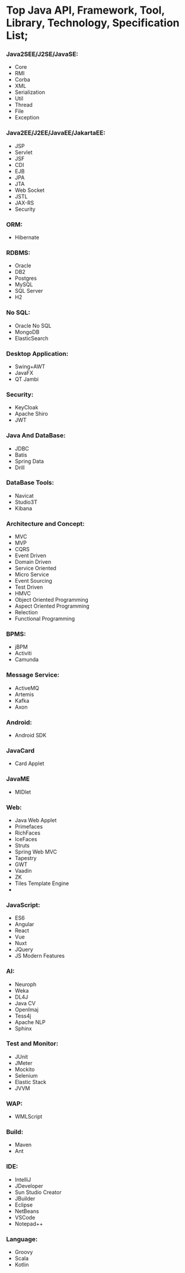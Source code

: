 # Top Java API, Framework, Tool, Library, Technology, Specification List;

### Java2SEE/J2SE/JavaSE:
- Core
- RMI
- Corba
- XML
- Serialization
- Util
- Thread
- File
- Exception

### Java2EE/J2EE/JavaEE/JakartaEE:
- JSP
- Servlet
- JSF
- CDI
- EJB
- JPA
- JTA
- Web Socket
- JSTL
- JAX-RS
- Security

### ORM:
- Hibernate

### RDBMS:
- Oracle
- DB2
- Postgres
- MySQL 
- SQL Server
- H2

### No SQL:
- Oracle No SQL
- MongoDB
- ElasticSearch

### Desktop Application:
- Swing+AWT
- JavaFX
- QT Jambi

### Security:
- KeyCloak
- Apache Shiro
- JWT

### Java And DataBase:
- JDBC
- Batis
- Spring Data
- Drill

### DataBase Tools:
- Navicat
- Studio3T
- Kibana

### Architecture and Concept:
- MVC
- MVP
- CQRS
- Event Driven
- Domain Driven
- Service Oriented
- Micro Service
- Event Sourcing
- Test Driven
- HMVC
- Object Oriented Programming
- Aspect Oriented Programming
- Relection
- Functional Programming

### BPMS:
- jBPM
- Activiti
- Camunda

### Message Service:
- ActiveMQ
- Artemis
- Kafka
- Axon

### Android:
- Android SDK

### JavaCard
- Card Applet

### JavaME
- MIDlet

### Web:
- Java Web Applet
- Primefaces
- RichFaces
- IceFaces
- Struts
- Spring Web MVC
- Tapestry
- GWT
- Vaadin
- ZK
- Tiles Template Engine
- 

### JavaScript:
- ES6
- Angular
- React
- Vue
- Nuxt
- JQuery
- JS Modern Features

### AI:
- Neuroph
- Weka
- DL4J
- Java CV
- OpenImaj
- Tess4j
- Apache NLP
- Sphinx

### Test and Monitor:
- JUnit
- JMeter
- Mockito
- Selenium
- Elastic Stack
- JVVM

### WAP:
- WMLScript

### Build:
- Maven
- Ant

### IDE:
- IntelliJ
- JDeveloper
- Sun Studio Creator
- JBuilder
- Eclipse
- NetBeans
- VSCode
- Notepad++

### Language:
- Groovy
- Scala
- Kotlin

